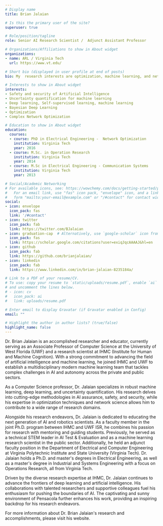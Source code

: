 ```yaml
---
# Display name
title: Brian Jalaian

# Is this the primary user of the site?
superuser: true

# Role/position/tagline
role: Senior AI Research Scientist /  Adjunct Assistant Professor

# Organizations/Affiliations to show in About widget
organizations:
- name: ARL / Virginia Tech
  url: https://www.vt.edu/

# Short bio (displayed in user profile at end of posts)
bio: My  research interests are optimization, machine learning, and network science. In particular, I am interested in modeling predictive uncertainty in machine learning models, adversarial machine learning, network optimization and optimal decision making under uncertainty.

# Interests to show in About widget
interests:
- Safety and security of Artificial Intelligence
- Uncertainty quantification for machine learning
- Deep learning, Self-supervised learning, machine learning
- Bayesian Deep Learning
- Optimization
- Complex Network Optimization

# Education to show in About widget
education:
  courses:
  - course: PhD in Electrical Engineering -  Network Optimization
    institution: Virginia Tech
    year: 2016
  - course: M.Sc. in Operation Research
    institution: Virginia Tech
    year: 2014
  - course: M.Sc in Electrical Engineering - Communication Systems
    institution: Virginia Tech
    year: 2013

# Social/Academic Networking
# For available icons, see: https://wowchemy.com/docs/getting-started/page-builder/#icons
#   For an email link, use "fas" icon pack, "envelope" icon, and a link in the
#   form "mailto:your-email@example.com" or "/#contact" for contact widget.
social:
- icon: envelope
  icon_pack: fas
  link: '/#contact'
- icon: twitter
  icon_pack: fab
  link: https://twitter.com/BJalaian
- icon: graduation-cap  # Alternatively, use `google-scholar` icon from `ai` icon pack
  icon_pack: fas
  link: https://scholar.google.com/citations?user=exiqJqcAAAAJ&hl=en
- icon: github
  icon_pack: fab
  link: https://github.com/brianjalaian/
- icon: linkedin
  icon_pack: fab
  link: https://www.linkedin.com/in/brian-jalaian-8235184a/ 

# Link to a PDF of your resume/CV.
# To use: copy your resume to `static/uploads/resume.pdf`, enable `ai` icons in `params.toml`, 
# and uncomment the lines below.
# - icon: cv
#   icon_pack: ai
#   link: uploads/resume.pdf

# Enter email to display Gravatar (if Gravatar enabled in Config)
email: ""

# Highlight the author in author lists? (true/false)
highlight_name: false
---
```

Dr. Brian Jalaian is an accomplished researcher and educator, currently serving as an Associate Professor of Computer Science at the University of West Florida (UWF) and a research scientist at IHMC (Institute for Human and Machine Cognition). With a strong commitment to advancing the field of artificial intelligence and machine learning, he joined IHMC and UWF to establish a multidisciplinary modern machine learning team that tackles complex challenges in AI and autonomy across the private and public sectors.

As a Computer Science professor, Dr. Jalaian specializes in robust machine learning, deep learning, and uncertainty quantification. His research delves into cutting-edge methodologies in AI assurance, safety, and security, while his expertise in optimization techniques and network science allows him to contribute to a wide range of research domains.

Alongside his research endeavors, Dr. Jalaian is dedicated to educating the next generation of AI and robotics scientists. As a faculty member in the joint Ph.D. program between IHMC and UWF ISR, he combines his passion for research with mentoring and guiding students. Previously, he served as a technical STEM leader in AI Test & Evaluation and as a machine learning research scientist in the public sector. Additionally, he held an adjunct faculty position in the Department of Electrical and Computer Engineering at Virginia Polytechnic Institute and State University (Virginia Tech). Dr. Jalaian holds a Ph.D. and master's degrees in Electrical Engineering, as well as a master's degree in Industrial and Systems Engineering with a focus on Operations Research, all from Virginia Tech.

Driven by the diverse research expertise at IHMC, Dr. Jalaian continues to advance the frontiers of deep learning and artificial intelligence. His collaborations with talented researchers and supportive colleagues fuel his enthusiasm for pushing the boundaries of AI. The captivating and sunny environment of Pensacola further enhances his work, providing an inspiring backdrop for his research endeavors.

For more information about Dr. Brian Jalaian's research and accomplishments, please visit his website.


<!-- {{< icon name="download" pack="fas" >}} Download my {{< staticref "uploads/demo_resume.pdf" "newtab" >}}resumé{{< /staticref >}}. -->
